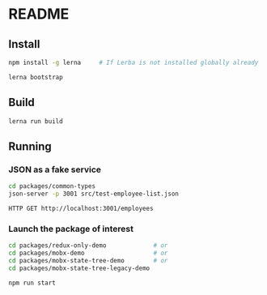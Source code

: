 # README

## Install

```sh
npm install -g lerna     # If Lerba is not installed globally already

lerna bootstrap
```

## Build

```sh
lerna run build
```

## Running

### JSON as a fake service

```sh
cd packages/common-types
json-server -p 3001 src/test-employee-list.json
```

`HTTP GET http://localhost:3001/employees`

### Launch the package of interest

```sh
cd packages/redux-only-demo             # or
cd packages/mobx-demo                   # or
cd packages/mobx-state-tree-demo        # or
cd packages/mobx-state-tree-legacy-demo

npm run start
```
